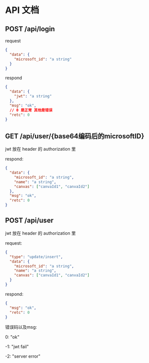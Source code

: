 # API 文档

## POST /api/login

request

```json
{
  "data": {
    "microsoft_id": "a string"
  }
}
```

respond

```json
{
  "data": {
    "jwt": "a string"
  },
  "msg": "ok",
  // 0 是正常 其他是错误
  "retc": 0
}
```

## GET /api/user/{base64编码后的microsoftID}

jwt 放在 header 的 authorization 里

respond:

```json
{
  "data": {
    "microsoft_id": "a string",
    "name": "a string",
    "canvas": ["canvaId1", "canvaId2"]
  },
  "msg": "ok",
  "retc": 0
}
```

## POST /api/user

jwt 放在 header 的 authorization 里

request:

```json
{
  "type": "update/insert",
  "data": {
    "microsoft_id": "a string",
    "name": "a string",
    "canvas": ["canvaId1", "canvaId2"]
  }
}
```

respond:

```json
{
  "msg": "ok",
  "retc": 0
}
```

错误码以及msg:

0: "ok"

-1: "jwt fail"

-2: "server error"